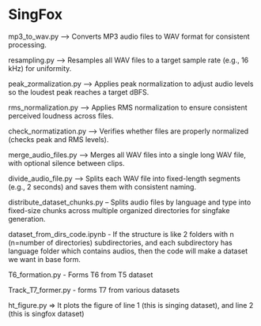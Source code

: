 # SingFox

mp3_to_wav.py	--> Converts MP3 audio files to WAV format for consistent processing.

resampling.py	--> Resamples all WAV files to a target sample rate (e.g., 16 kHz) for uniformity.

peak_zormalization.py -->	Applies peak normalization to adjust audio levels so the loudest peak reaches a target dBFS.

rms_normalization.py --> Applies RMS normalization to ensure consistent perceived loudness across files.

check_normatization.py --> Verifies whether files are properly normalized (checks peak and RMS levels).

merge_audio_files.py --> Merges all WAV files into a single long WAV file, with optional silence between clips.

divide_audio_file.py --> Splits each WAV file into fixed-length segments (e.g., 2 seconds) and saves them with consistent naming.

distribute_dataset_chunks.py – Splits audio files by language and type into fixed-size chunks across multiple organized directories for singfake generation.

dataset_from_dirs_code.ipynb - If the structure is like 2 folders with n (n=number of directories) subdirectories, and each subdirectory has language folder which contains audios, then the code will make a dataset we want in base form.

T6_formation.py - Forms T6 from T5 dataset

Track_T7_former.py - forms T7 from various datasets

ht_figure.py => It plots the figure of line 1 (this is singing dataset), and line 2 (this is singfox dataset)

